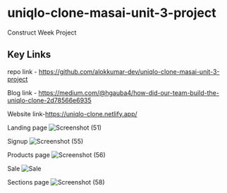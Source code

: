 # uniqlo-clone-masai-unit-3-project

Construct Week Project 

## Key Links
repo link - https://github.com/alokkumar-dev/uniqlo-clone-masai-unit-3-project

Blog link - https://medium.com/@hgauba4/how-did-our-team-build-the-uniqlo-clone-2d78566e6935

Website link-https://uniqlo-clone.netlify.app/

Landing page
![Screenshot (51)](https://miro.medium.com/max/3786/1*VWWyKuzBCGh2ipERuP4d_Q.png)

Signup
![Screenshot (55)](https://miro.medium.com/max/875/1*NW0hgxzqK31Qebv2MNqkTQ.png)

Products page
![Screenshot (56)](https://miro.medium.com/max/875/1*D4GW0TdEhANt9J4vUOvVBw.png)

 Sale
 ![Sale](https://image.uniqlo.com/UQ/ST3/in/imagesother/mail/RepublicDay/up-Republic-Wishlist-Banner.gif)

Sections page
![Screenshot (58)](https://miro.medium.com/max/875/1*OjQzHmVFRNe43byIqf-jPg.png)
